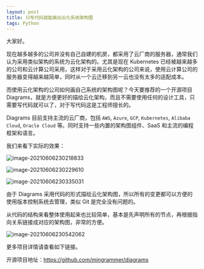 ```yaml
---
layout: post
title: 只写代码就能画出云化系统架构图
tags: Python
---
```


大家好。

现在越多越多的公司并没有自己自建的机房，都采用了云厂商的服务器，通常我们认为采用类似架构的系统为云化架构的。尤其是现在 Kubernetes 已经被越来越多的公司和云计算公司采用，这样对于采用云化架构的公司来说，使用云计算公司的服务器变得越来越简单，同时从一个云迁移到另一云也没有太多的适配成本。

而使用云化架构的公司如何画自己系统的架构图呢？今天要推荐的一个开源项目 Diagrams，就是方便更好的描绘云化架构，而且不需要使用任何的设计工具，只需要写代码就可以了，对于写代码这是工程师擅长的。

Diagrams 目前支持主流的云厂商，包括 `AWS`, `Azure`, `GCP`, `Kubernetes`, `Alibaba Cloud`, `Oracle Cloud` 等。同时支持一些内置的架构图组件、SaaS 和主流的编程框架和语言。

我们来看下实际的效果：

![image-20210606230218833](https://7465-test-3c9b5e-books-1301492295.tcb.qcloud.la/images/compress_image-20210606230218833.png)

![image-20210606230229610](https://7465-test-3c9b5e-books-1301492295.tcb.qcloud.la/images/compress_image-20210606230229610.png)

![image-20210606230335031](https://7465-test-3c9b5e-books-1301492295.tcb.qcloud.la/images/compress_image-20210606230335031.png)

由于 Diagrams 采用代码的形式描绘云化架构图，所以所有的变更都可以方便的使用版本控制系统去管理，类似 Git 是完全没有问题的。

从代码的结构来看整体使用起来也比较简单，基本是先声明所有的节点，再根据指向关系链接成对应的架构图，非常的方便。

![image-20210606230542062](https://7465-test-3c9b5e-books-1301492295.tcb.qcloud.la/images/compress_image-20210606230542062.png)

更多项目详情请查看如下链接。

开源项目地址：https://github.com/mingrammer/diagrams
